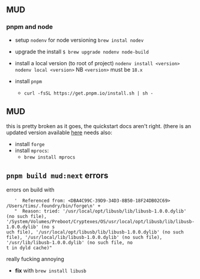 
## MUD 

### pnpm and node
* setup `nodenv` for node versioning `brew instal nodev`
* upgrade the install
		`$ brew upgrade nodenv node-build`
* install a local version (to root of project)
  `nodenv install <version>`
  `nodenv local <version>`
  NB `<version>` must be `18.x`

* install `pnpm`   
	* `curl -fsSL https://get.pnpm.io/install.sh | sh -`

## MUD

this is pretty broken as it goes, the quickstart docs aren't right. (there is an updated version available [here](https://mud-docs-4u4f02n5n-latticexyz.vercel.app/templates/typescript/getting-started)
needs also:
* install `forge`
* install `mprocs`:
	* `brew install mprocs`




## `pnpm build mud:next` errors

errors on build with

 ```stderr: 'dyld[6735]: Library not loaded: /usr/local/opt/libusb/lib/libusb-1.0.0.dylib\n' +
    '  Referenced from: <DBA4C99C-39D9-34D3-8B50-18F24DB02C69> /Users/tims/.foundry/bin/forge\n' +
    "  Reason: tried: '/usr/local/opt/libusb/lib/libusb-1.0.0.dylib' (no such file), '/System/Volumes/Preboot/Cryptexes/OS/usr/local/opt/libusb/lib/libusb-1.0.0.dylib' (no s
uch file), '/usr/local/opt/libusb/lib/libusb-1.0.0.dylib' (no such file), '/usr/local/lib/libusb-1.0.0.dylib' (no such file), '/usr/lib/libusb-1.0.0.dylib' (no such file, no
t in dyld cache)"
```

really fucking annoying

* __fix__  with `brew install libusb`
<!--stackedit_data:
eyJoaXN0b3J5IjpbLTQ5ODI4MDIxMywtMjAyMzMwOTczNF19
-->